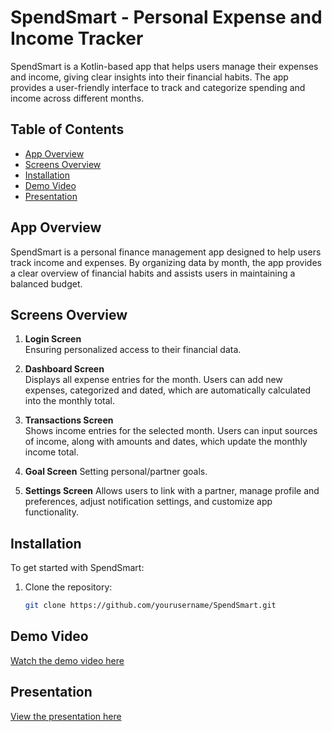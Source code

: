 # SpendSmart - Personal Expense and Income Tracker

SpendSmart is a Kotlin-based app that helps users manage their expenses and income, giving clear insights into their financial habits. The app provides a user-friendly interface to track and categorize spending and income across different months.

## Table of Contents
- [App Overview](#app-overview)
- [Screens Overview](#screens-overview)
- [Installation](#installation)
- [Demo Video](#demo-video)
- [Presentation](#presentation)

## App Overview
SpendSmart is a personal finance management app designed to help users track income and expenses. By organizing data by month, the app provides a clear overview of financial habits and assists users in maintaining a balanced budget.

## Screens Overview

1. **Login Screen**  
   Ensuring personalized access to their financial data.
2. **Dashboard Screen**  
   Displays all expense entries for the month. Users can add new expenses, categorized and dated, which are automatically calculated into the monthly total.
3. **Transactions Screen**  
   Shows income entries for the selected month. Users can input sources of income, along with amounts and dates, which update the monthly income total.
    
4. **Goal Screen**
  Setting personal/partner goals.
  
5. **Settings Screen**
  Allows users to link with a partner, manage profile and preferences, adjust notification settings, and customize app functionality.

## Installation
To get started with SpendSmart:

1. Clone the repository:  
   ```bash
   git clone https://github.com/yourusername/SpendSmart.git

## Demo Video
[Watch the demo video here](Demo_Video.mov)

## Presentation
[View the presentation here](SpendSmart.pdf)

